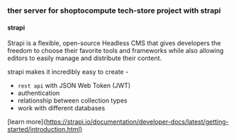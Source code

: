 ### ther server for shoptocompute tech-store project with strapi

#### strapi

Strapi is a flexible, open-source Headless CMS that gives developers the freedom to choose their favorite tools and frameworks while also allowing editors to easily manage and distribute their content.

strapi makes it incredibly easy to create -

- `rest api` with JSON Web Token (JWT)
- authentication
- relationship between collection types
- work with different databases

[learn more]{https://strapi.io/documentation/developer-docs/latest/getting-started/introduction.html}
